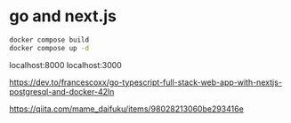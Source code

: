# go and next.js

```bash
docker compose build
docker compose up -d
```

localhost:8000
localhost:3000

https://dev.to/francescoxx/go-typescript-full-stack-web-app-with-nextjs-postgresql-and-docker-42ln

https://qiita.com/mame_daifuku/items/98028213060be293416e
